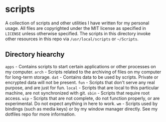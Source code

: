 # scripts
A collection of scripts and other utilities I have written for my personal usage. All files are copyrighted under the MIT license as specified in `LICENSE` unless otherwise specified. The scripts in this directory invoke other resources in this repo via `/usr/local/scripts` or `~/Scripts`.

## Directory hiearchy
`apps` - Contains scripts to start certain applications or other processes on my computer.
`arch` - Scripts related to the archiving of files on my computer for long-term storage.
`dat` - Contains data to be used by scripts. Private or encrypted data will not be present.
`fun` - Scripts that don't serve any real purpose, and are just for fun.
`local` - Scripts that are local to this particular machine, are not synchronized with git.
`sbin` - Scripts that require root access.
`wip` - Scripts that are not complete, do not function properly, or are experimental. Do not expect anything in here to work.
`wm` - Scripts used by bindings (such as media keys) or by my window manager directly. See my dotfiles repo for more information.


